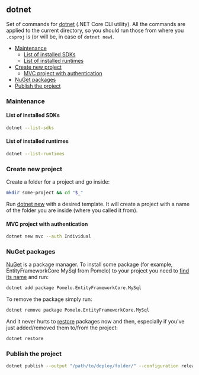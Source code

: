 ## dotnet

Set of commands for [dotnet](https://docs.microsoft.com/en-us/dotnet/core/tools/dotnet) (.NET Core CLI utility). All the commands are applied to the current directory, so you should run those from where you `.csproj` is (or will be, in case of `dotnet new`).

- [Maintenance](#maintenance)
  + [List of installed SDKs](#list-of-installed-sdks)
  + [List of installed runtimes](#list-of-installed-runtimes)
- [Create new project](#create-new-project)
  + [MVC project with authentication](#mvc-project-with-authentication)
- [NuGet packages](#nuget-packages)
- [Publish the project](#publish-the-project)

### Maintenance

#### List of installed SDKs

``` bash
dotnet --list-sdks
```

#### List of installed runtimes

``` bash
dotnet --list-runtimes
```

### Create new project

Create a folder for a project and go inside:

``` bash
mkdir some-project && cd "$_"
```

Run [dotnet new](https://docs.microsoft.com/en-us/dotnet/core/tools/dotnet-new) with a desired template. It will create a project with a name of the folder you are inside (where you called it from).

#### MVC project with authentication

``` bash
dotnet new mvc --auth Individual
```

### NuGet packages

[NuGet](https://docs.microsoft.com/en-us/nuget/what-is-nuget) is a package manager. To install some package (for example, EntityFrameworkCore MySql from Pomelo) to your project you need to [find its name](https://www.nuget.org) and run:

``` bash
dotnet add package Pomelo.EntityFrameworkCore.MySql
```

To remove the package simply run:

``` bash
dotnet remove package Pomelo.EntityFrameworkCore.MySql
```

And it never hurts to [restore](https://docs.microsoft.com/en-us/dotnet/core/tools/dotnet-restore) packages now and then, especially if you've just added/removed them to/from the project:

``` bash
dotnet restore
```

### Publish the project

``` bash
dotnet publish --output "/path/to/deploy/folder/" --configuration release
```

